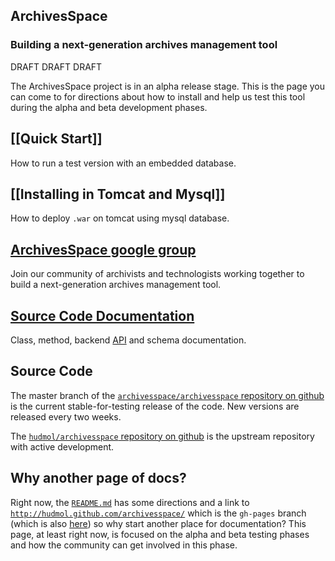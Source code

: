 ## ArchivesSpace
### Building a next-generation archives management tool

DRAFT DRAFT DRAFT

The ArchivesSpace project is in an alpha release stage.  This is the page you can come to for directions about how to install and help us test this tool during the alpha and beta development phases.

## [[Quick Start]]
How to run a test version with an embedded database.

## [[Installing in Tomcat and Mysql]]
How to deploy `.war` on tomcat using mysql database.

## [ArchivesSpace google group](http://groups.google.com/group/archivesspace)
Join our community of archivists and technologists working together to build a next-generation archives management tool. 

## [Source Code Documentation](http://archivesspace.github.com/archivesspace/doc/alpha_index.html)
Class, method, backend [API](http://archivesspace.github.com/archivesspace/doc/file.API.html) and schema documentation.

## Source Code
The master branch of the [`archivesspace/archivesspace` repository on github](https://github.com/archivesspace/archivesspace) is the current stable-for-testing release of the code.  New versions are released every two weeks.

The [`hudmol/archivesspace` repository on github](https://github.com/hudmol/archivesspace) is the upstream repository with active development.

## Why another page of docs?

Right now, the [`README.md`](https://github.com/archivesspace/archivesspace/blob/master/README.md) has some directions and a link to [`http://hudmol.github.com/archivesspace/`](http://hudmol.github.com/archivesspace/) which is the `gh-pages` branch (which is also [here](http://hudmol.github.com/archivesspace/)) so why start another place for documentation?  This page, at least right now, is focused on the alpha and beta testing phases and how the community can get involved in this phase.